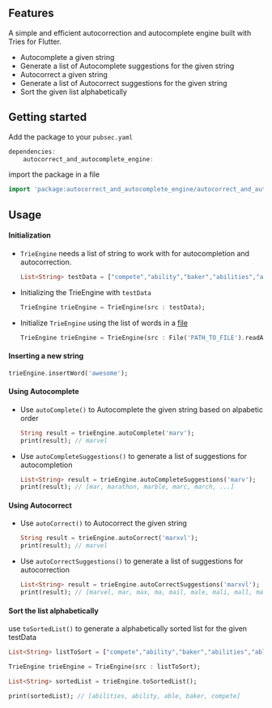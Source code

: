 ## Features

A simple and efficient autocorrection and autocomplete engine built with Tries for Flutter.

- Autocomplete a given string
- Generate a list of Autocomplete suggestions for the given string
- Autocorrect a given string
- Generate a list of Autocorrect suggestions for the given string
- Sort the given list alphabetically

## Getting started

Add the package to your `pubsec.yaml`

```dart
dependencies:
    autocorrect_and_autocomplete_engine:
```

import the package in a file

```dart
import 'package:autocorrect_and_autocomplete_engine/autocorrect_and_autocomplete_engine.dart';
```

## Usage

#### Initialization

- `TrieEngine` needs a list of string to work with for autocompletion and autocorrection.

  ```dart
  List<String> testData = ["compete","ability","baker","abilities","able"];
  ```

- Initializing the TrieEngine with `testData`

  ```dart
  TrieEngine trieEngine = TrieEngine(src : testData);
  ```

- Initialize `TrieEngine` using the list of words in a [file](https://www.mit.edu/~ecprice/wordlist.10000)

  ```dart
  TrieEngine trieEngine = TrieEngine(src : File('PATH_TO_FILE').readAsLinesSync());
  ```

#### Inserting a new string

```dart
trieEngine.insertWord('awesome');
```

#### Using Autocomplete

- Use `autoComplete()` to Autocomplete the given string based on alpabetic order

  ```dart
  String result = trieEngine.autoComplete('marv');
  print(result); // marvel
  ```

- Use `autoCompleteSuggestions()` to generate a list of suggestions for autocompletion

  ```dart
  List<String> result = trieEngine.autoCompleteSuggestions('marv');
  print(result); // [mar, marathon, marble, marc, march, ...]
  ```

#### Using Autocorrect

- Use `autoCorrect()` to Autocorrect the given string

  ```dart
  String result = trieEngine.autoCorrect('marxvl');
  print(result); // marvel
  ```

- Use `autoCorrectSuggestions()` to generate a list of suggestions for autocorrection

  ```dart
  List<String> result = trieEngine.autoCorrectSuggestions('marxvl');
  print(result); // [marvel, mar, max, ma, mail, male, mali, mall, marble, marc]
  ```

#### Sort the list alphabetically

use `toSortedList()` to generate a alphabetically sorted list for the given testData

```dart
List<String> listToSort = ["compete","ability","baker","abilities","able"];

TrieEngine trieEngine = TrieEngine(src : listToSort);

List<String> sortedList = trieEngine.toSortedList();

print(sortedList); // [abilities, ability, able, baker, compete]
```
